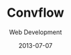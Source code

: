 ---
title: Convflow
subtitle: Web Development
layout: default
modal-id: 2
date: 2013-07-07
img: Convflow-Enterprise-problem-solver.png
thumbnail: Convflow-Enterprise-problem-solver-thumbnail.png
alt: Conflow.com Screenshot
project-date: July 2013
client: Convflow
client-url: http://www.convflow.com
category: Web Development
description: A web application for Enterprise Problem solving and brainstorming. 

---